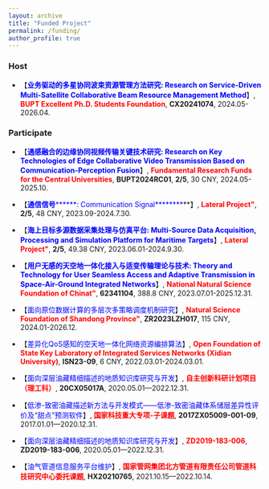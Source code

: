 ```yaml
---
layout: archive
title: "Funded Project"
permalink: /funding/
author_profile: true
---
```


### Host
* 【**<font color=blue>业务驱动的多星协同波束资源管理方法研究: Research on Service-Driven Multi-Satellite Collaborative Beam Resource Management Method</font>**】, **<font color=red>BUPT Excellent Ph.D. Students Foundation</font>**, **CX20241074**, 2024.05-2026.04.

### Participate
* 【**<font color=blue>通感融合的边缘协同视频传输关键技术研究: Research on Key Technologies of Edge Collaborative Video Transmission Based on Communication-Perception Fusion</font>**】, **<font color=red>Fundamental Research Funds for the Central Universities</font>**, **BUPT2024RC01**, **2/5**, 30 CNY, 2024.05-2025.10.

* 【**<font color=blue>通信信号********: Communication Signal********</font>**】, **<font color=red>Lateral Project"</font>**, **2/5**, 48 CNY, 2023.09-2024.7.30.

* 【**<font color=blue>海上目标多源数据采集处理与仿真平台: Multi-Source Data Acquisition, Processing and Simulation Platform for Maritime Targets</font>**】, **<font color=red>Lateral Project"</font>**, **2/5**, 49.38 CNY, 2023.06.01-2024.9.30.

* 【**<font color=blue>用户无感的天空地一体化接入与适变传输理论与技术: Theory and Technology for User Seamless Access and Adaptive Transmission in Space-Air-Ground Integrated Networks</font>**】, **<font color=red>National Natural Science Foundation of Chinat"</font>**, **62341104**, 388.8 CNY, 2023.07.01-2025.12.31.

* 【<font color=blue>面向原位数据计算的多层次多策略调度机制研究</font>】, **<font color=red>Natural Science Foundation of Shandong Province"</font>**, **ZR2023LZH017**, 115 CNY, 2024.01-2026.12.

* 【<font color=blue>差异化QoS感知的空天地一体化网络资源编排算法</font>】, **<font color=red>Open Foundation of State Key Laboratory of Integrated Services Networks (Xidian University)</font>**, **ISN23-09**, 6 CNY, 2022.03.01-2024.03.01.

* 【<font color=blue>面向深层油藏精细描述的地质知识库研究与开发</font>】, **<font color=red>自主创新科研计划项目（理工科）</font>**, **20CX05017A**, 2020.05.01—2022.12.31.

* 【<font color=blue>低渗-致密油藏描述新方法与开发模式——低渗-致密油藏体系储层差异性评价及“甜点”预测软件</font>】, **<font color=red>国家科技重大专项-子课题</font>**, **2017ZX05009-001-09**, 2017.01.01—2020.12.31.

* 【<font color=blue>面向深层油藏精细描述的地质知识库研究与开发</font>】, **<font color=red>ZD2019-183-006</font>**, **ZD2019-183-006**, 2020.05.01—2022.12.31.

* 【<font color=blue>油气管道信息服务平台维护</font>】, **<font color=red>国家管网集团北方管道有限责任公司管道科技研究中心委托课题</font>**, **HX20210765**, 2021.10.15—2022.10.14.
